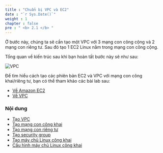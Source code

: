 ```yaml
---
title : "Chuẩn bị VPC và EC2"
date : "`r Sys.Date()`"
weight : 1
chapter : false
pre : " <b> 2.1 </b> "
---
```


Ở bước này, chúng ta sẽ cần tạo một VPC với 3 mạng con công cộng và 2 mạng con riêng tư. Sau đó tạo 1 EC2 Linux nằm trong mạng con công cộng.

Tổng quan về kiến ​​trúc sau khi bạn hoàn tất bước này sẽ như sau:

![VPC](/workshop-01-wordpress-deployment-on-eks/images/2.prerequisite/ws01-prep01.png)

Để tìm hiểu cách tạo các phiên bản EC2 và VPC với mạng con công khai/riêng tư, bạn có thể tham khảo các bài lab sau:
- [Về Amazon EC2](https://000004.awsstudygroup.com/en/)
- [Về VPC](https://000003.awsstudygroup.com/en/)

### Nội dung
- [Tạo VPC](2.1.1-createvpc/)
- [Tạo mạng con công khai](2.1.2-createpublicsubnet/)
- [Tạo mạng con riêng tư](2.1.3-createprivatesubnet/)
- [Tạo security group](2.1.4-createsecgroup/)
- [Tạo máy chủ Linux công khai](2.1.5-createec2linux/)
- [Cấu hình máy chủ Linux công khai](2.1.6-configureec2linux/)